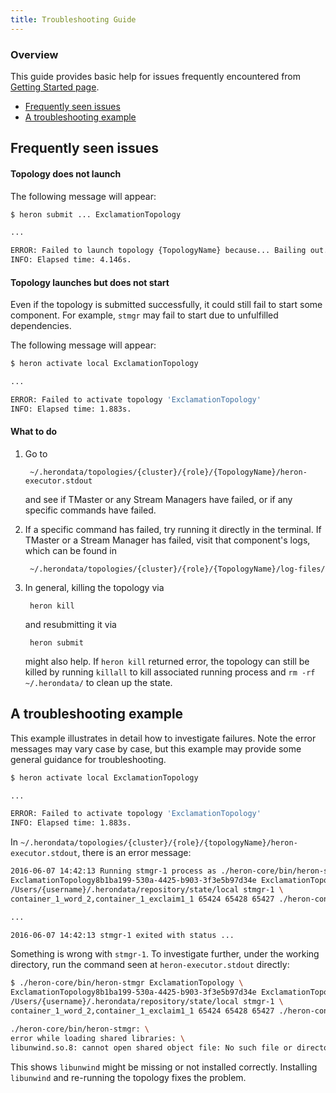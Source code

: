 ```yaml
---
title: Troubleshooting Guide
---
```


### Overview

This guide provides basic help for issues frequently encountered from [Getting Started page](../getting-started).

* [Frequently seen issues](#frequent)
* [A troubleshooting example](#example)

<a name="frequent"></a>
## Frequently seen issues

#### Topology does not launch

The following message will appear:

```bash
$ heron submit ... ExclamationTopology

...

ERROR: Failed to launch topology {TopologyName} because... Bailing out...
INFO: Elapsed time: 4.146s.
```

#### Topology launches but does not start

Even if the topology is submitted successfully, it could still fail to
start some component. For example, `stmgr` may fail to start due to unfulfilled
dependencies. 

The following message will appear:

```bash
$ heron activate local ExclamationTopology

...

ERROR: Failed to activate topology 'ExclamationTopology'
INFO: Elapsed time: 1.883s.
```

#### What to do

1. Go to

        ~/.herondata/topologies/{cluster}/{role}/{TopologyName}/heron-executor.stdout

    and see if TMaster or any Stream Managers have failed, or if any specific commands have failed.
    
2. If a specific command has failed, try running it directly in the terminal.
   If TMaster or a Stream Manager has failed, visit that component's logs, 
   which can be found in
    
        ~/.herondata/topologies/{cluster}/{role}/{TopologyName}/log-files/

3. In general, killing the topology via 
        
        heron kill 

    and resubmitting it via
     
        heron submit

    might also help. 
    If `heron kill` returned error, the topology can still be killed by running 
    `killall` to kill associated running process and `rm -rf ~/.herondata/` 
    to clean up the state.

<a name="example"></a>

## A troubleshooting example

This example illustrates in detail how to investigate failures. Note the error
messages may vary case by case, but this example may provide some general guidance 
for troubleshooting.

```bash
$ heron activate local ExclamationTopology

...

ERROR: Failed to activate topology 'ExclamationTopology'
INFO: Elapsed time: 1.883s.
```
In `~/.herondata/topologies/{cluster}/{role}/{topologyName}/heron-executor.stdout`, there is an error message:
```bash
2016-06-07 14:42:13 Running stmgr-1 process as ./heron-core/bin/heron-stmgr ExclamationTopology \
ExclamationTopology8b1ba199-530a-4425-b903-3f3e5b97d34e ExclamationTopology.defn LOCALMODE \
/Users/{username}/.herondata/repository/state/local stmgr-1 \
container_1_word_2,container_1_exclaim1_1 65424 65428 65427 ./heron-conf/heron_internals.yaml

...

2016-06-07 14:42:13 stmgr-1 exited with status ...
```

Something is wrong with `stmgr-1`. To investigate further, under the working directory,
run the command seen at `heron-executor.stdout` directly:

```bash
$ ./heron-core/bin/heron-stmgr ExclamationTopology \
ExclamationTopology8b1ba199-530a-4425-b903-3f3e5b97d34e ExclamationTopology.defn LOCALMODE \
/Users/{username}/.herondata/repository/state/local stmgr-1 \
container_1_word_2,container_1_exclaim1_1 65424 65428 65427 ./heron-conf/heron_internals.yaml

./heron-core/bin/heron-stmgr: \
error while loading shared libraries: \
libunwind.so.8: cannot open shared object file: No such file or directory
```

This shows `libunwind` might be missing or not installed correctly. Installing 
`libunwind` and re-running the topology fixes the problem.

